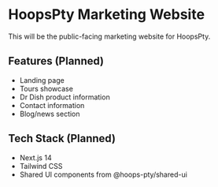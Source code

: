 # HoopsPty Marketing Website

This will be the public-facing marketing website for HoopsPty.

## Features (Planned)
- Landing page
- Tours showcase
- Dr Dish product information
- Contact information
- Blog/news section

## Tech Stack (Planned)
- Next.js 14
- Tailwind CSS
- Shared UI components from @hoops-pty/shared-ui
